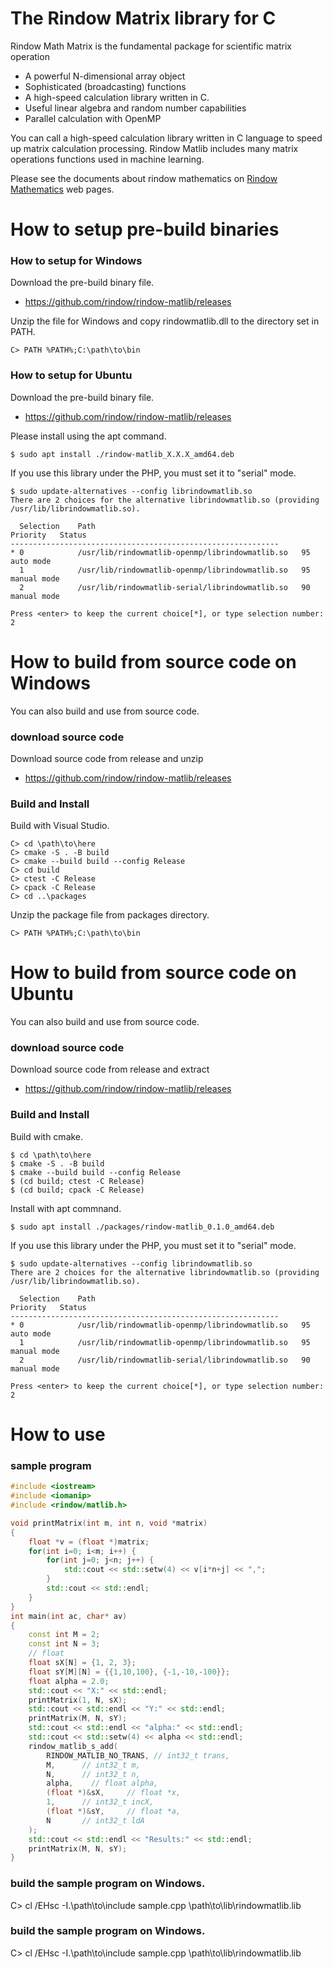 The Rindow Matrix library for C
===============================
Rindow Math Matrix is the fundamental package for scientific matrix operation

- A powerful N-dimensional array object
- Sophisticated (broadcasting) functions
- A high-speed calculation library written in C.
- Useful linear algebra and random number capabilities
- Parallel calculation with OpenMP

You can call a high-speed calculation library written in C language to speed up matrix calculation processing.
Rindow Matlib includes many matrix operations functions used in machine learning.

Please see the documents about rindow mathematics on [Rindow Mathematics](https://rindow.github.io/mathematics/openblas/mathlibrary.html) web pages.

How to setup pre-build binaries
===============================

### How to setup for Windows
Download the pre-build binary file.

- https://github.com/rindow/rindow-matlib/releases

Unzip the file for Windows and copy rindowmatlib.dll to the directory set in PATH.

```shell
C> PATH %PATH%;C:\path\to\bin
```

### How to setup for Ubuntu
Download the pre-build binary file.

- https://github.com/rindow/rindow-matlib/releases

Please install using the apt command. 

```shell
$ sudo apt install ./rindow-matlib_X.X.X_amd64.deb
```

If you use this library under the PHP, you must set it to "serial" mode.

```shell
$ sudo update-alternatives --config librindowmatlib.so
There are 2 choices for the alternative librindowmatlib.so (providing /usr/lib/librindowmatlib.so).

  Selection    Path                                             Priority   Status
------------------------------------------------------------
* 0            /usr/lib/rindowmatlib-openmp/librindowmatlib.so   95        auto mode
  1            /usr/lib/rindowmatlib-openmp/librindowmatlib.so   95        manual mode
  2            /usr/lib/rindowmatlib-serial/librindowmatlib.so   90        manual mode

Press <enter> to keep the current choice[*], or type selection number: 2
```

How to build from source code on Windows
========================================
You can also build and use from source code.

### download source code

Download source code from release and unzip

- https://github.com/rindow/rindow-matlib/releases

### Build and Install

Build with Visual Studio.

```shell
C> cd \path\to\here
C> cmake -S . -B build
C> cmake --build build --config Release
C> cd build
C> ctest -C Release
C> cpack -C Release
C> cd ..\packages
```
Unzip the package file from packages directory.

```shell
C> PATH %PATH%;C:\path\to\bin
```

How to build from source code on Ubuntu
=======================================
You can also build and use from source code.

### download source code

Download source code from release and extract

- https://github.com/rindow/rindow-matlib/releases

### Build and Install

Build with cmake.

```shell
$ cd \path\to\here
$ cmake -S . -B build
$ cmake --build build --config Release
$ (cd build; ctest -C Release)
$ (cd build; cpack -C Release)
```
Install with apt commnand.

```shell
$ sudo apt install ./packages/rindow-matlib_0.1.0_amd64.deb
```

If you use this library under the PHP, you must set it to "serial" mode.

```shell
$ sudo update-alternatives --config librindowmatlib.so
There are 2 choices for the alternative librindowmatlib.so (providing /usr/lib/librindowmatlib.so).

  Selection    Path                                             Priority   Status
------------------------------------------------------------
* 0            /usr/lib/rindowmatlib-openmp/librindowmatlib.so   95        auto mode
  1            /usr/lib/rindowmatlib-openmp/librindowmatlib.so   95        manual mode
  2            /usr/lib/rindowmatlib-serial/librindowmatlib.so   90        manual mode

Press <enter> to keep the current choice[*], or type selection number: 2
```

How to use
==========

### sample program
```cpp
#include <iostream>
#include <iomanip>
#include <rindow/matlib.h>

void printMatrix(int m, int n, void *matrix)
{
    float *v = (float *)matrix;
    for(int i=0; i<m; i++) {
        for(int j=0; j<n; j++) {
            std::cout << std::setw(4) << v[i*n+j] << ",";
        }
        std::cout << std::endl;
    }
}
int main(int ac, char* av)
{
    const int M = 2;
    const int N = 3;
    // float
    float sX[N] = {1, 2, 3};
    float sY[M][N] = {{1,10,100}, {-1,-10,-100}};
    float alpha = 2.0;
    std::cout << "X:" << std::endl;
    printMatrix(1, N, sX);
    std::cout << std::endl << "Y:" << std::endl;
    printMatrix(M, N, sY);
    std::cout << std::endl << "alpha:" << std::endl;
    std::cout << std::setw(4) << alpha << std::endl;
    rindow_matlib_s_add(
        RINDOW_MATLIB_NO_TRANS, // int32_t trans,
        M,      // int32_t m,
        N,      // int32_t n,
        alpha,    // float alpha,
        (float *)&sX,     // float *x,
        1,      // int32_t incX,
        (float *)&sY,     // float *a,
        N       // int32_t ldA
    );
    std::cout << std::endl << "Results:" << std::endl;
    printMatrix(M, N, sY);
}
```

### build the sample program on Windows.

C> cl /EHsc -I.\path\to\include sample.cpp \path\to\lib\rindowmatlib.lib

### build the sample program on Windows.

C> cl /EHsc -I.\path\to\include sample.cpp \path\to\lib\rindowmatlib.lib

